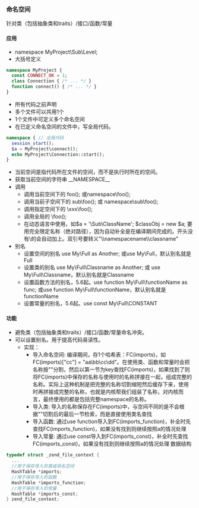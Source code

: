 ### 命名空间
针对类（包括抽象类和traits）/接口/函数/常量
#### 应用
- namespace MyProject\Sub\Level;
- 大括号定义
``` php
namespace MyProject {
  const CONNECT_OK = 1;
  class Connection { /* ... */ }
  function connect() { /* ... */ }
}
```
- 所有代码之前声明
- 多个文件可以共用1个
- 1个文件中可定义多个命名空间
- 在已定义命名空间的文件中，写全局代码。
``` php
namespace { // 全局代码
  session_start();
  $a = MyProject\connect();
  echo MyProject\Connection::start();
}
```
- 当前空间是指代码所在文件的空间，而不是执行时所在的空间。
- 获取当前空间的字符串 \_\_NAMESPACE\_\_
- 调用
  - 调用当前空间下的 foo(); 或namespace\foo();
  - 调用当前子空间下的 sub\foo(); 或 namespace\sub\foo();
  - 调用指定空间下的 \xxx\foo();
  - 调用全局的 \foo();
  - 在动态语言中使用，如$a = '\Sub\ClassName'; $classObj = new $a; 要用完全限定名称（绝对路径），因为自动补全是在编译期间完成的。开头没有\的会自动加上。双引号要转义"\\\\namespacename\\\\classname"
- 别名
  - 设置空间的别名 use My\Full as Another; 或use My\Full，默认别名就是Full
  - 设置类的别名 use My\Full\Classname as Another; 或 use My\Full\Classname，默认别名就是Classname
  - 设置函数方法的别名，5.6起。use function My\Full\functionName as func; 或use function My\Full\functionName，默认别名就是functionName
  - 设置常量的别名，5.6起。use const My\Full\CONSTANT
#### 功能
- 避免类（包括抽象类和traits）/接口/函数/常量命名冲突。
- 可以设置别名。用于提高代码易读性。
  - 实现：
    - 导入命名空间: 编译期间，存1个哈希表：FC(imports)，如FC(imports)["cc"] = "aa\bb\cc\dd"。在使用类、函数和常量时会把名称按"\"分割，然后以第一节为key查找FC(imports)，如果找到了则将FC(imports)中保存的名称与使用时的名称拼接在一起，组成完整的名称。实际上这种机制是把完整的名称切割缩短然后缓存下来，使用时再拼接成完整的名称，也就是内核帮我们组装了名称，对内核而言，最终使用的都是包括完整namespace的名称。
    - 导入类: 导入的名称保存在FC(imports)中，与空间不同的是不会根据""切割后的最后一节检索，而是直接使用类名查找
    - 导入函数: 通过use function导入到FC(imports_function)，补全时先查找FC(imports_function)，如果没有找到则继续按照a的情况处理
    - 导入常量: 通过use const导入到FC(imports_const)，补全时先查找FC(imports_const)，如果没有找到则继续按照a的情况处理
数据结构
``` c
typedef struct _zend_file_context {
  ...
  //用于保存导入的类或命名空间
  HashTable *imports;
  //用于保存导入的函数
  HashTable *imports_function;
  //用于保存导入的常量
  HashTable *imports_const;
} zend_file_context;
```
